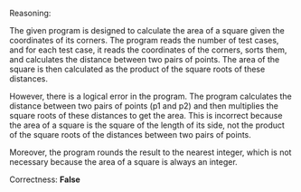 Reasoning:

The given program is designed to calculate the area of a square given the coordinates of its corners. The program reads the number of test cases, and for each test case, it reads the coordinates of the corners, sorts them, and calculates the distance between two pairs of points. The area of the square is then calculated as the product of the square roots of these distances.

However, there is a logical error in the program. The program calculates the distance between two pairs of points (p1 and p2) and then multiplies the square roots of these distances to get the area. This is incorrect because the area of a square is the square of the length of its side, not the product of the square roots of the distances between two pairs of points.

Moreover, the program rounds the result to the nearest integer, which is not necessary because the area of a square is always an integer.

Correctness: **False**